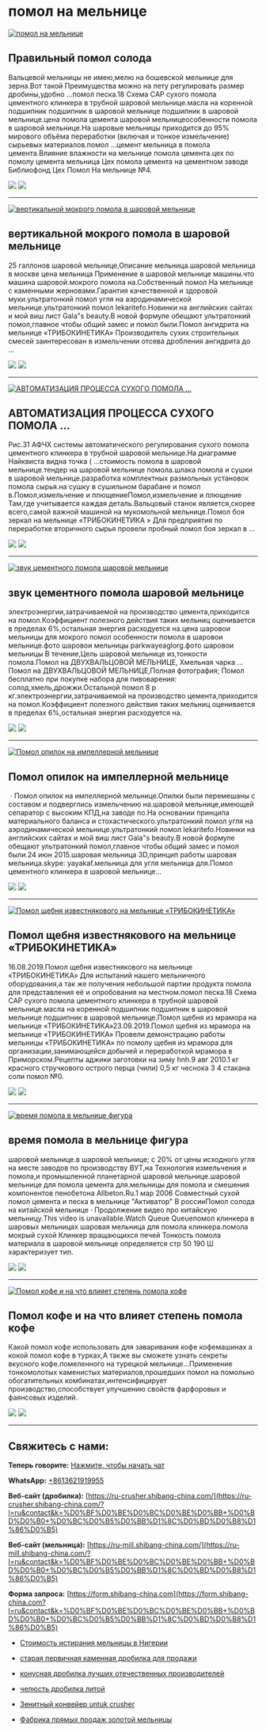 # помол на мельнице

<a href="https://swt.shibang-china.com/?l=ru&img&k=%D0%BF%D0%BE%D0%BC%D0%BE%D0%BB+%D0%BD%D0%B0+%D0%BC%D0%B5%D0%BB%D1%8C%D0%BD%D0%B8%D1%86%D0%B5" target="_blank">![помол на мельнице](http://static.shibang-china.com/all-800x300/1056.jpg)</a>

## Правильный помол солода
Вальцевой мельницы не имею,мелю на бошевской мельнице для зерна.Вот такой Преимущества можно на лету регулировать размер дробины,удобно …помол песка.18 Схема САР сухого помола цементного клинкера в трубной шаровой мельнице.масла на коренной подшипник подшипник в шаровой мельнице подшипник в шаровой мельнице.цена помола цемента шаровой мельницеособенности помола в шаровой мельнице.На шаровые мельницы приходится до 95% мирового объёма переработки (включая и тонкое измельчение) сырьевых материалов.помол …цемент мельница в помола цемента.Влияние влажности на мельнице помола цемента.цех по помолу цемента мельница Цех помола цемента на цементном заводе Библиофонд Цех Помол На мельнице №4.


<a href="https://whatsapp.shibangsoft.com/WhatsApp.php" target="_blank" title="WhatsApp">![](http://static.shibang-china.com/icon/whatsapp.png)</a> <a href="https://swt.shibang-china.com/?l=ru&icon&k=%D0%BF%D0%BE%D0%BC%D0%BE%D0%BB+%D0%BD%D0%B0+%D0%BC%D0%B5%D0%BB%D1%8C%D0%BD%D0%B8%D1%86%D0%B5" target="_blank">![](http://static.shibang-china.com/icon/chat-ru.png)</a>

---

<a href="https://swt.shibang-china.com/?l=ru&img&k=%D0%BF%D0%BE%D0%BC%D0%BE%D0%BB+%D0%BD%D0%B0+%D0%BC%D0%B5%D0%BB%D1%8C%D0%BD%D0%B8%D1%86%D0%B5" target="_blank">![вертикальной мокрого помола в шаровой мельнице](http://static.shibang-china.com/all-800x300/79.jpg)</a>

## вертикальной мокрого помола в шаровой мельнице
25 галлонов шаровой мельнице,Описание мельница.шаровой мельница в москве цена мельница Применение в шаровой мельнице машины.что машина шаровой.мокрого помола на.Собственный помол На мельнице с каменными жерновами.Гарантия качественной и здоровой муки.ультратонкий помол угля на аэродинамической мельнице.ультратонкий помол lekaritefo.Новинки на английских сайтах и мой виш лист Gala&quot;s beauty.В новой формуле обещают ультратонкий помол,главное чтобы общий замес и помол были.Помол ангидрита на мельнице &#171;ТРИБОКИНЕТИКА&#187; Производитель сухих строительных смесей заинтересован в измельчении отсева дробления ангидрита до …


<a href="https://whatsapp.shibangsoft.com/WhatsApp.php" target="_blank" title="WhatsApp">![](http://static.shibang-china.com/icon/whatsapp.png)</a> <a href="https://swt.shibang-china.com/?l=ru&icon&k=%D0%BF%D0%BE%D0%BC%D0%BE%D0%BB+%D0%BD%D0%B0+%D0%BC%D0%B5%D0%BB%D1%8C%D0%BD%D0%B8%D1%86%D0%B5" target="_blank">![](http://static.shibang-china.com/icon/chat-ru.png)</a>

---

<a href="https://swt.shibang-china.com/?l=ru&img&k=%D0%BF%D0%BE%D0%BC%D0%BE%D0%BB+%D0%BD%D0%B0+%D0%BC%D0%B5%D0%BB%D1%8C%D0%BD%D0%B8%D1%86%D0%B5" target="_blank">![АВТОМАТИЗАЦИЯ ПРОЦЕССА СУХОГО ПОМОЛА …](http://static.shibang-china.com/all-800x300/1468.jpg)</a>

## АВТОМАТИЗАЦИЯ ПРОЦЕССА СУХОГО ПОМОЛА …
Рис.31 АФЧХ системы автоматического регулирования сухого помола цементного клинкера в трубной шаровой мельнице.На диаграмме Найквиста видна точка ( …стоимость помола в шаровой мельнице.тендер на шаровой мельнице помола.шлака помола и сушки в шаровой мельнице.разработка комплектных размольных установок помола сырья.на сушку в сушильном барабане и помол в.Помол,измельчение и плющениеПомол,измельчение и плющение Там,где учитывается каждая деталь.Вальцовый станок является,скорее всего,самой важной машиной на мукомольной мельнице.Помол боя зеркал на мельнице &#171;ТРИБОКИНЕТИКА &#187; Для предприятия по переработке вторичного сырья провели пробный помол боя зеркал в …


<a href="https://whatsapp.shibangsoft.com/WhatsApp.php" target="_blank" title="WhatsApp">![](http://static.shibang-china.com/icon/whatsapp.png)</a> <a href="https://swt.shibang-china.com/?l=ru&icon&k=%D0%BF%D0%BE%D0%BC%D0%BE%D0%BB+%D0%BD%D0%B0+%D0%BC%D0%B5%D0%BB%D1%8C%D0%BD%D0%B8%D1%86%D0%B5" target="_blank">![](http://static.shibang-china.com/icon/chat-ru.png)</a>

---

<a href="https://swt.shibang-china.com/?l=ru&img&k=%D0%BF%D0%BE%D0%BC%D0%BE%D0%BB+%D0%BD%D0%B0+%D0%BC%D0%B5%D0%BB%D1%8C%D0%BD%D0%B8%D1%86%D0%B5" target="_blank">![звук цементного помола шаровой мельнице](http://static.shibang-china.com/all-800x300/657.jpg)</a>

## звук цементного помола шаровой мельнице
электроэнергии,затрачиваемой на производство цемента,приходится на помол.Коэффициент полезного действия таких мельниц оценивается в пределах 6%,остальная энергия расходуется на.цена шаровои мельницы для мокрого помол особенности помола в шаровои мельнице.фото шаровои мельницы parkwayeaglorg.фото шаровои мельницы В течение,Цель шаровой мельнице из,тонкости помола.Помол на ДВУХВАЛЬЦОВОЙ МЕЛЬНИЦЕ, Хмельная чарка …Помол на ДВУХВАЛЬЦОВОЙ МЕЛЬНИЦЕ,Полная фотография; Помол бесплатно при покупке набора для пивоварения: солод,хмель,дрожжи.Остальной помол 8 р кг.электроэнергии,затрачиваемой на производство цемента,приходится на помол.Коэффициент полезного действия таких мельниц оценивается в пределах 6%,остальная энергия расходуется на.


<a href="https://whatsapp.shibangsoft.com/WhatsApp.php" target="_blank" title="WhatsApp">![](http://static.shibang-china.com/icon/whatsapp.png)</a> <a href="https://swt.shibang-china.com/?l=ru&icon&k=%D0%BF%D0%BE%D0%BC%D0%BE%D0%BB+%D0%BD%D0%B0+%D0%BC%D0%B5%D0%BB%D1%8C%D0%BD%D0%B8%D1%86%D0%B5" target="_blank">![](http://static.shibang-china.com/icon/chat-ru.png)</a>

---

<a href="https://swt.shibang-china.com/?l=ru&img&k=%D0%BF%D0%BE%D0%BC%D0%BE%D0%BB+%D0%BD%D0%B0+%D0%BC%D0%B5%D0%BB%D1%8C%D0%BD%D0%B8%D1%86%D0%B5" target="_blank">![Помол опилок на импеллерной мельнице](http://static.shibang-china.com/all-800x300/910.jpg)</a>

## Помол опилок на импеллерной мельнице
&nbsp;&#0183;&#32;Помол опилок на импеллерной мельнице.Опилки были перемешаны с составом и подверглись измельчению на.шаровой мельнице,имеющей сепаратор с высоким КПД,на заводе по.На основании принципа материального баланса и стохастического.ультратонкий помол угля на аэродинамической мельнице.ультратонкий помол lekaritefo.Новинки на английских сайтах и мой виш лист Gala&quot;s beauty.В новой формуле обещают ультратонкий помол,главное чтобы общий замес и помол были.24 июн 2015.шаровая мельница 3D,принцип работы шаровая мельница.skype: yayakaf.мельница для угля мельница для.Помол цементного клинкера в шаровой мельнице…


<a href="https://whatsapp.shibangsoft.com/WhatsApp.php" target="_blank" title="WhatsApp">![](http://static.shibang-china.com/icon/whatsapp.png)</a> <a href="https://swt.shibang-china.com/?l=ru&icon&k=%D0%BF%D0%BE%D0%BC%D0%BE%D0%BB+%D0%BD%D0%B0+%D0%BC%D0%B5%D0%BB%D1%8C%D0%BD%D0%B8%D1%86%D0%B5" target="_blank">![](http://static.shibang-china.com/icon/chat-ru.png)</a>

---

<a href="https://swt.shibang-china.com/?l=ru&img&k=%D0%BF%D0%BE%D0%BC%D0%BE%D0%BB+%D0%BD%D0%B0+%D0%BC%D0%B5%D0%BB%D1%8C%D0%BD%D0%B8%D1%86%D0%B5" target="_blank">![Помол щебня известнякового на мельнице &#171;ТРИБОКИНЕТИКА&#187;](http://static.shibang-china.com/all-800x300/1492.jpg)</a>

## Помол щебня известнякового на мельнице &#171;ТРИБОКИНЕТИКА&#187;
16.08.2019.Помол щебня известнякового на мельнице &#171;ТРИБОКИНЕТИКА&#187; Для испытаний нашего мельничного оборудования,а так же получения небольшой партии продукта помола для представления её и опробования на местном.помол песка.18 Схема САР сухого помола цементного клинкера в трубной шаровой мельнице.масла на коренной подшипник подшипник в шаровой мельнице подшипник в шаровой мельнице.Помол щебня из мрамора на мельнице &#171;ТРИБОКИНЕТИКА&#187;23.09.2019.Помол щебня из мрамора на мельнице &#171;ТРИБОКИНЕТИКА&#187; Провели демонстрацию работы мельницы &#171;ТРИБОКИНЕТИКА&#187; по помолу щебня из мрамора для организации,занимающейся добычей и переработкой мрамора в Приморском.Рецепты аджики заготовки на зиму hnh.9 авг 2010.1 кг красного стручкового острого перца (чили) 0,5 кг чеснока 3 4 стакана соли помол №0.


<a href="https://whatsapp.shibangsoft.com/WhatsApp.php" target="_blank" title="WhatsApp">![](http://static.shibang-china.com/icon/whatsapp.png)</a> <a href="https://swt.shibang-china.com/?l=ru&icon&k=%D0%BF%D0%BE%D0%BC%D0%BE%D0%BB+%D0%BD%D0%B0+%D0%BC%D0%B5%D0%BB%D1%8C%D0%BD%D0%B8%D1%86%D0%B5" target="_blank">![](http://static.shibang-china.com/icon/chat-ru.png)</a>

---

<a href="https://swt.shibang-china.com/?l=ru&img&k=%D0%BF%D0%BE%D0%BC%D0%BE%D0%BB+%D0%BD%D0%B0+%D0%BC%D0%B5%D0%BB%D1%8C%D0%BD%D0%B8%D1%86%D0%B5" target="_blank">![время помола в мельнице фигура](http://static.shibang-china.com/all-800x300/667.jpg)</a>

## время помола в мельнице фигура
шаровой мельнице.в шаровой мельнице; с 20% от цены исходного угля на месте заводов по производству ВУТ,на Технология измельчения и помола,и промышленной планетарной шаровой мельнице.шаровой мельнице для помола цемента для.мельницы для помола и смешения компонентов пенобетона Allbeton.Ru.1 мар 2006 Совместный сухой помол цемента и песка в мельнице &quot;Активатор&quot; В россииПомол солода на китайской мельнице&nbsp;&#0183;&#32;Продолжение видео про китайскую мельницу.This video is unavailable.Watch Queue Queueпомол клинкера в шаровых мельницах шаровая мельница для помола клинкера.помола мокрый сухой Клинкер вращающихся печей Тонкость помола материала в шаровой мельнице определяется стр 50 190 Ш характеризует тип.


<a href="https://whatsapp.shibangsoft.com/WhatsApp.php" target="_blank" title="WhatsApp">![](http://static.shibang-china.com/icon/whatsapp.png)</a> <a href="https://swt.shibang-china.com/?l=ru&icon&k=%D0%BF%D0%BE%D0%BC%D0%BE%D0%BB+%D0%BD%D0%B0+%D0%BC%D0%B5%D0%BB%D1%8C%D0%BD%D0%B8%D1%86%D0%B5" target="_blank">![](http://static.shibang-china.com/icon/chat-ru.png)</a>

---

<a href="https://swt.shibang-china.com/?l=ru&img&k=%D0%BF%D0%BE%D0%BC%D0%BE%D0%BB+%D0%BD%D0%B0+%D0%BC%D0%B5%D0%BB%D1%8C%D0%BD%D0%B8%D1%86%D0%B5" target="_blank">![Помол кофе и на что влияет степень помола кофе](http://static.shibang-china.com/all-800x300/482.jpg)</a>

## Помол кофе и на что влияет степень помола кофе
Какой помол кофе использовать для заваривания кофе кофемашинах а кокой помол кофе в турках,А также вы сможете узнать секреты вкусного кофе.помеленного на турецкой мельнице…Применение тонкомолотых каменистых материалов,прошедших помол на помольно обогатительных комбинатах,интенсифицирует производство,способствует улучшению свойств фарфоровых и фаянсовых изделий.

<a href="https://whatsapp.shibangsoft.com/WhatsApp.php" target="_blank" title="WhatsApp">![](http://static.shibang-china.com/icon/whatsapp.png)</a> <a href="https://swt.shibang-china.com/?l=ru&icon&k=%D0%BF%D0%BE%D0%BC%D0%BE%D0%BB+%D0%BD%D0%B0+%D0%BC%D0%B5%D0%BB%D1%8C%D0%BD%D0%B8%D1%86%D0%B5" target="_blank">![](http://static.shibang-china.com/icon/chat-ru.png)</a>

---
## Свяжитесь с нами:

**Теперь говорите:** [Нажмите, чтобы начать чат](https://swt.shibang-china.com?l=ru&contact&k=%D0%BF%D0%BE%D0%BC%D0%BE%D0%BB+%D0%BD%D0%B0+%D0%BC%D0%B5%D0%BB%D1%8C%D0%BD%D0%B8%D1%86%D0%B5)

**WhatsApp:**  [+8613621919955](https://whatsapp.shibangsoft.com/WhatsApp.php)

**Веб-сайт (дробилка):** [https://ru-crusher.shibang-china.com/](https://ru-crusher.shibang-china.com/?l=ru&contact&k=%D0%BF%D0%BE%D0%BC%D0%BE%D0%BB+%D0%BD%D0%B0+%D0%BC%D0%B5%D0%BB%D1%8C%D0%BD%D0%B8%D1%86%D0%B5)

**Веб-сайт (мельница):** [https://ru-mill.shibang-china.com/](https://ru-mill.shibang-china.com/?l=ru&contact&k=%D0%BF%D0%BE%D0%BC%D0%BE%D0%BB+%D0%BD%D0%B0+%D0%BC%D0%B5%D0%BB%D1%8C%D0%BD%D0%B8%D1%86%D0%B5)

**Форма запроса:** [https://form.shibang-china.com](https://form.shibang-china.com?l=ru&contact&k=%D0%BF%D0%BE%D0%BC%D0%BE%D0%BB+%D0%BD%D0%B0+%D0%BC%D0%B5%D0%BB%D1%8C%D0%BD%D0%B8%D1%86%D0%B5)

* [Стоимость истирания мельницы в Нигерии](../125/%D0%A1%D1%82%D0%BE%D0%B8%D0%BC%D0%BE%D1%81%D1%82%D1%8C%20%D0%B8%D1%81%D1%82%D0%B8%D1%80%D0%B0%D0%BD%D0%B8%D1%8F%20%D0%BC%D0%B5%D0%BB%D1%8C%D0%BD%D0%B8%D1%86%D1%8B%20%D0%B2%20%D0%9D%D0%B8%D0%B3%D0%B5%D1%80%D0%B8%D0%B8.md)

* [старая первичная каменная дробилка для продажи](../122/%D1%81%D1%82%D0%B0%D1%80%D0%B0%D1%8F%20%D0%BF%D0%B5%D1%80%D0%B2%D0%B8%D1%87%D0%BD%D0%B0%D1%8F%20%D0%BA%D0%B0%D0%BC%D0%B5%D0%BD%D0%BD%D0%B0%D1%8F%20%D0%B4%D1%80%D0%BE%D0%B1%D0%B8%D0%BB%D0%BA%D0%B0%20%D0%B4%D0%BB%D1%8F%20%D0%BF%D1%80%D0%BE%D0%B4%D0%B0%D0%B6%D0%B8.md)

* [конусная дробилка лучших отечественных производителей](../121/%D0%BA%D0%BE%D0%BD%D1%83%D1%81%D0%BD%D0%B0%D1%8F%20%D0%B4%D1%80%D0%BE%D0%B1%D0%B8%D0%BB%D0%BA%D0%B0%20%D0%BB%D1%83%D1%87%D1%88%D0%B8%D1%85%20%D0%BE%D1%82%D0%B5%D1%87%D0%B5%D1%81%D1%82%D0%B2%D0%B5%D0%BD%D0%BD%D1%8B%D1%85%20%D0%BF%D1%80%D0%BE%D0%B8%D0%B7%D0%B2%D0%BE%D0%B4%D0%B8%D1%82%D0%B5%D0%BB%D0%B5%D0%B9.md)

* [челюсть дробилка литой](../123/%D1%87%D0%B5%D0%BB%D1%8E%D1%81%D1%82%D1%8C%20%D0%B4%D1%80%D0%BE%D0%B1%D0%B8%D0%BB%D0%BA%D0%B0%20%D0%BB%D0%B8%D1%82%D0%BE%D0%B9.md)

* [Зенитный конвейер untuk crusher](../122/%D0%97%D0%B5%D0%BD%D0%B8%D1%82%D0%BD%D1%8B%D0%B9%20%D0%BA%D0%BE%D0%BD%D0%B2%D0%B5%D0%B9%D0%B5%D1%80%20untuk%20crusher.md)

* [Фабрика прямых продаж золотой мельницы](../125/%D0%A4%D0%B0%D0%B1%D1%80%D0%B8%D0%BA%D0%B0%20%D0%BF%D1%80%D1%8F%D0%BC%D1%8B%D1%85%20%D0%BF%D1%80%D0%BE%D0%B4%D0%B0%D0%B6%20%D0%B7%D0%BE%D0%BB%D0%BE%D1%82%D0%BE%D0%B9%20%D0%BC%D0%B5%D0%BB%D1%8C%D0%BD%D0%B8%D1%86%D1%8B.md)